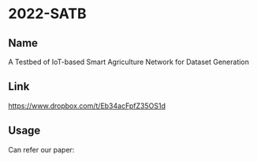 # 2022-SATB

## Name 
A Testbed of IoT-based Smart Agriculture Network for Dataset Generation

## Link
https://www.dropbox.com/t/Eb34acFpfZ35OS1d

## Usage 
Can refer our paper: 
